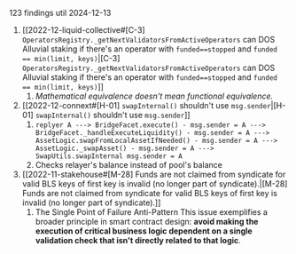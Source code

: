 
123 findings util 2024-12-13

 1. [[2022-12-liquid-collective#[C-3] `OperatorsRegistry._getNextValidatorsFromActiveOperators` can DOS Alluvial staking if there's an operator with `funded==stopped` and `funded == min(limit, keys)`|[C-3] `OperatorsRegistry._getNextValidatorsFromActiveOperators` can DOS Alluvial staking if there's an operator with `funded==stopped` and `funded == min(limit, keys)`]]
	1. *Mathematical equivalence doesn't mean functional equivalence.*
2. [[2022-12-connext#[H-01] `swapInternal()` shouldn't use `msg.sender`|[H-01] `swapInternal()` shouldn't use `msg.sender`]]
	1. `replyer A ---> BridgeFacet.execute() - msg.sender = A ---> BridgeFacet._handleExecuteLiquidity() - msg.sender = A ---> AssetLogic.swapFromLocalAssetIfNeeded() - msg.sender = A ---> AssetLogic._swapAsset() - msg.sender = A ---> SwapUtils.swapInternal msg.sender = A`
	2. Checks relayer's balance instead of pool's balance
3. [[2022-11-stakehouse#[M-28] Funds are not claimed from syndicate for valid BLS keys of first key is invalid (no longer part of syndicate).|[M-28] Funds are not claimed from syndicate for valid BLS keys of first key is invalid (no longer part of syndicate).]]
	1. The Single Point of Failure Anti-Pattern
		This issue exemplifies a broader principle in smart contract design: **avoid making the execution of critical business logic dependent on a single validation check that isn't directly related to that logic**.